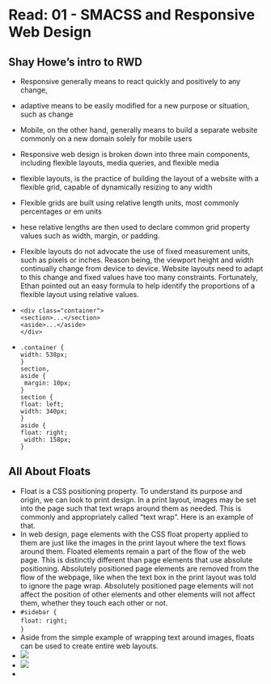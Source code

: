 # Read: 01 - SMACSS and Responsive Web Design
## Shay Howe’s intro to RWD
* Responsive generally means to react quickly and positively to any change,
* adaptive means to be easily modified for a new purpose or situation, such as change
* Mobile, on the other hand, generally means to build a separate website commonly on a new domain solely for mobile users
* Responsive web design is broken down into three main components, including flexible layouts, media queries, and flexible media
* flexible layouts, is the practice of building the layout of a website with a flexible grid, capable of dynamically resizing to any width
* Flexible grids are built using relative length units, most commonly percentages or em units
* hese relative lengths are then used to declare common grid property values such as width, margin, or padding.
* Flexible layouts do not advocate the use of fixed measurement units, such as pixels or inches. Reason being, the viewport height and width continually change from device to device. Website layouts need to adapt to this change and fixed values have too many constraints. Fortunately, Ethan pointed out an easy formula to help identify the proportions of a flexible layout using relative values.
* `<div class="container">`  
  `<section>...</section>`  
  `<aside>...</aside>`  
`</div>`

* `.container {`  
 `width: 538px;`  
`}`  
`section,`  
`aside {`  
 ` margin: 10px;`  
`}`  
`section {`  
  `float: left;`  
  `width: 340px;`  
`}`  
`aside {`  
  `float: right;`  
 ` width: 158px;`  
`}`

## All About Floats
* Float is a CSS positioning property. To understand its purpose and origin, we can look to print design. In a print layout, images may be set into the page such that text wraps around them as needed. This is commonly and appropriately called “text wrap”. Here is an example of that.
* In web design, page elements with the CSS float property applied to them are just like the images in the print layout where the text flows around them. Floated elements remain a part of the flow of the web page. This is distinctly different than page elements that use absolute positioning. Absolutely positioned page elements are removed from the flow of the webpage, like when the text box in the print layout was told to ignore the page wrap. Absolutely positioned page elements will not affect the position of other elements and other elements will not affect them, whether they touch each other or not.
* `#sidebar {  `  
  `float: right;`  
  `}`  
* Aside from the simple example of wrapping text around images, floats can be used to create entire web layouts.
* ![](https://i1.wp.com/css-tricks.com/wp-content/csstricks-uploads/reflow-example-1.png?resize=540%2C177&ssl=1)
* ![](https://i1.wp.com/css-tricks.com/wp-content/csstricks-uploads/reflow-example-2.png?resize=540%2C177)
* 